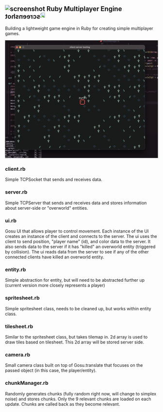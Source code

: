 ## <img src="other/ruby.ico" alt="screenshot" width="16"/> Ruby Multiplayer Engine <img src="other/ruby.ico" alt="screenshot" width="16" style="transform: scaleX(-1);"/>

Building a lightweight game engine in Ruby for creating simple multiplayer games.

<img src="other/screenshot_2-11.png" alt="screenshot" width="600"/>

### client.rb
Simple TCPSocket that sends and receives data.
### server.rb
Simple TCPServer that sends and receives data and stores information about server-side or "overworld" entities.
### ui.rb
Gosu UI that allows player to control movement. Each instance of the UI creates an instance of the client and connects to the server. The ui uses the client to send position, "player name" (id), and color data to the server. It also sends data to the server if it has "killed" an overworld entity (triggered by collision). The ui reads data from the server to see if any of the other connected clients have killed an overworld entity.
### entity.rb
Simple abstraction for entity, but will need to be abstracted further up (current version more closely represents a player)
### spritesheet.rb
Simple spritesheet class, needs to be cleaned up, but works within entity class.
### tilesheet.rb
Similar to the spritesheet class, but takes tilemap in. 2d array is used to draw tiles based on tilesheet. This 2d array will be stored server side.
### camera.rb
Small camera class built on top of Gosu.translate that focuses on the passed object (in this case, the player/entity).
### chunkManager.rb
Randomly generates chunks (fully random right now, will change to simplex noise) and stores chunks. Only the 9 relevant chunks are loaded on each update. Chunks are called back as they become relevant.
